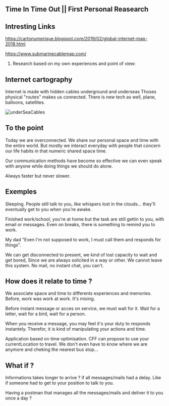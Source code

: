 ## Time In Time Out || First Personal Reasearch

## Intresting Links

https://cartonumerique.blogspot.com/2019/02/global-internet-map-2018.html

https://www.submarinecablemap.com/

1) Research based on my own experiences and point of view:

## Internet cartography 

Internet is made with hidden cables underground and underseas
Thoses physical "routes" makes us connected.
There is new tech as well, plane, balloons, satellites.

![underSeaCables](https://productivetihube.files.wordpress.com/2019/08/1_13kqfsriwocdwk30cfhksq.png)

## To the point
Today we are overconnected. We share our personal space and time with the entire world. But mostly we interact everyday with people that concern our life habits in that numeric shared space time.

Our communication methods have become so effective we can even speak with anyone while doing things we should do alone.

Always faster but never slower. 



## Exemples
Sleeping. People still talk to you, like whispers lost in the clouds... they'll eventually get to you when you're awake.

Finished work/school, you're at home but the task are still gettin to you, with email or messages. Even on breaks, there is something to remind you to work.

My dad "Even I'm not supposed to work, I must call them and responds for things".

We can get disconnected to present, we kind of lost capacity to wait and get bored, Since we are always solicited in a way or other. We cannot leave this system. No mail, no instant chat, you can't.

## How does it relate to time ?

We associate space and time to differents experiences and memories. Before, work was work at work. It's mixing.

Before instant message or acces on service, we must wait for it. Wait for a letter, wait for a bird, wait for a person.

When you receive a message, you may feel it's your duty to responds instantely. Therefor, it is kind of manipulating your actions and time. 

Application based on time optimisation. CFF can propose to use your currentLocation to travel. We don't even have to know where we are anymore and cheking the nearest bus stop... 

## What if ?

Informations takes longer to arrive ? if all messages/mails had a delay. Like if someone had to get to your position to talk to you.

Having a postman that manages all the messages/mails and deliver it to you once a day ? 



 






